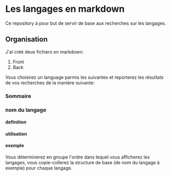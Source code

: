 # Les langages en markdown
Ce repository à pour but de servir de base aux recherches sur les langages.

## Organisation

J'ai créé deux fichiers en markdown:
1. Front
2. Back

Vous choisirez un language parmis les suivantes et reporterez les résultats de vos recherches de la manière suivante:
###  Sommaire

### nom du langage
  #### definition
  #### utilisation
  #### exemple

Vous déterminerez en groupe l'ordre dans lequel vous afficherez les langages, vous copie-collerez la structure de base (de nom du langage à exemple) pour chaque langage.